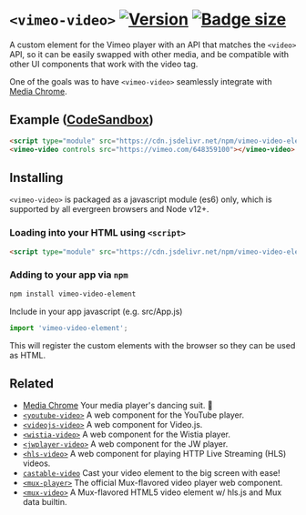 # `<vimeo-video>` [![Version](https://img.shields.io/npm/v/vimeo-video-element)](https://www.npmjs.com/package/vimeo-video-element) [![Badge size](https://img.badgesize.io/https://cdn.jsdelivr.net/npm/vimeo-video-element/+esm?compression=gzip&label=gzip)](https://cdn.jsdelivr.net/npm/vimeo-video-element/+esm)

A custom element for the Vimeo player with an API that matches the `<video>` API, so it can be easily swapped with other media, and be compatible with other UI components that work with the video tag.

One of the goals was to have `<vimeo-video>` seamlessly integrate with [Media Chrome](https://github.com/muxinc/media-chrome).

## Example ([CodeSandbox](https://codesandbox.io/s/vimeo-video-element-x5ku6s))

<!-- prettier-ignore -->
```html
<script type="module" src="https://cdn.jsdelivr.net/npm/vimeo-video-element@0.2/+esm"></script>
<vimeo-video controls src="https://vimeo.com/648359100"></vimeo-video>
```

## Installing

`<vimeo-video>` is packaged as a javascript module (es6) only, which is supported by all evergreen browsers and Node v12+.

### Loading into your HTML using `<script>`

<!-- prettier-ignore -->
```html
<script type="module" src="https://cdn.jsdelivr.net/npm/vimeo-video-element@0.2/+esm"></script>
```

### Adding to your app via `npm`

```bash
npm install vimeo-video-element
```

Include in your app javascript (e.g. src/App.js)

```js
import 'vimeo-video-element';
```

This will register the custom elements with the browser so they can be used as HTML.

## Related

- [Media Chrome](https://github.com/muxinc/media-chrome) Your media player's dancing suit. 🕺
- [`<youtube-video>`](https://github.com/muxinc/youtube-video-element) A web component for the YouTube player.
- [`<videojs-video>`](https://github.com/luwes/videojs-video-element) A web component for Video.js.
- [`<wistia-video>`](https://github.com/luwes/wistia-video-element) A web component for the Wistia player.
- [`<jwplayer-video>`](https://github.com/luwes/jwplayer-video-element) A web component for the JW player.
- [`<hls-video>`](https://github.com/muxinc/hls-video-element) A web component for playing HTTP Live Streaming (HLS) videos.
- [`castable-video`](https://github.com/muxinc/castable-video) Cast your video element to the big screen with ease!
- [`<mux-player>`](https://github.com/muxinc/elements/tree/main/packages/mux-player) The official Mux-flavored video player web component.
- [`<mux-video>`](https://github.com/muxinc/elements/tree/main/packages/mux-video) A Mux-flavored HTML5 video element w/ hls.js and Mux data builtin.

